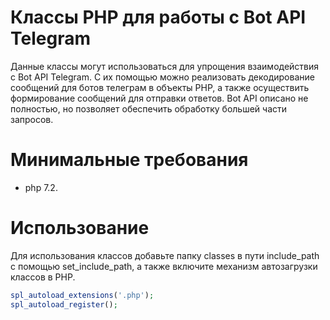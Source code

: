 # Классы PHP для работы с Bot API Telegram
Данные классы могут использоваться для упрощения взаимодействия с Bot API Telegram. С их помощью можно реализовать декодирование сообщений для ботов телеграм в объекты PHP, а также осуществить формирование сообщений для отправки ответов. Bot API описано не полностью, но позволяет обеспечить обработку большей части запросов.

# Минимальные требования
- php 7.2.

# Использование
Для использования классов добавьте папку classes в пути include_path с помощью set_include_path, а также включите механизм автозагрузки классов в PHP.
```php
spl_autoload_extensions('.php');
spl_autoload_register();
```
